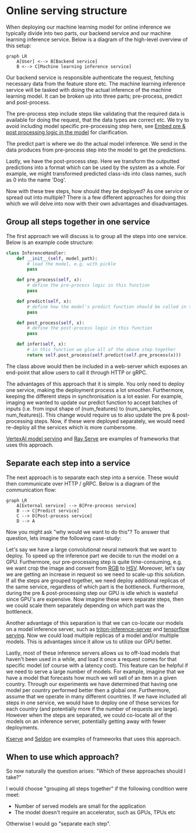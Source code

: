 # Online serving structure

When deploying our machine learning model for online inference we typically divide into two parts, our backend service and our machine learning inference service. Below is a diagram of the high-level overview of this setup:

```mermaid
graph LR
    A[User] <--> B[Backend service]
    B <--> C[Machine learning inference service]
```

Our backend service is responsible authenticate the request, fetching necessary data from the feature store etc. The machine learning inference service will be tasked with doing the actual inference of the machine learning model. It can be broken up into three parts; pre-process, predict and post-process. 

The pre-process step include steps like validating that the required data is available for doing the request, that the data types are correct etc. We try to avoid including model specific pre-processing step here, see [Embed pre & post processing logic in the model](embedd_processing_logic_model.md) for clarification.

The predict part is where we do the actual model inference. We send in the data produces from pre-process step into the model to get the predictions.

Lastly, we have the post-process step. Here we transform the outputted predictions into a format which can be used by the system as a whole. For example, we might transformed predicted class-ids into class names, such as 0 into the name 'Dog'.

Now with these tree steps, how should they be deployed? As one service or spread out into multiple? There is a few different approaches for doing this which we will delve into now with their own advantages and disadvantages.

## Group all steps together in one service

The first approach we will discuss is to group all the steps into one service. Below is an example code structure:

```python
class InferenceHandler:
    def __init__(self, model_path):
        # load the model, e.g. with pickle
        pass

    def pre_process(self, x):
        # define the pre-process logic in this function
        pass

    def predict(self, x):
        # define how the model's predict function should be called in this function
        pass

    def post_process(self, x):
        # define the post-process logic in this function
        pass

    def infer(self, x):
        # in this function we glue all of the above step together
        return self.post_process(self.predict(self.pre_process(x)))
```

The class above would then be included in a web-server which exposes an end-point that allow users to call it through HTTP or gRPC.

The advantages of this approach that it is simple. You only need to deploy one service, making the deployment process a lot smoother. Furthermore, keeping the different steps in synchronisation is a lot easier. For example, imaging we wanted to update our predict function to accept batches of inputs (i.e. from input shape of (num_features) to (num_samples, num_features)). This change would require us to also update the pre & post-processing steps. Now, if these were deployed separately, we would need re-deploy all the services which is more cumbersome.

[VertexAI model serving](https://github.com/googleapis/python-aiplatform/blob/main/google/cloud/aiplatform/prediction/sklearn/predictor.py) and [Ray Serve](https://docs.ray.io/en/latest/serve/index.html) are examples of frameworks that uses this approach.

## Separate each step into a service

The next approach is to separate each step into a service. These would then communicate over HTTP / gRPC. Below is a diagram of the communication flow:

```mermaid
graph LR
    A[External service] --> B[Pre-process service]
    B --> C[Predict service]
    C --> D[Post-process service]
    D --> A
```

Now you might ask "why would we want to do this"? To answer that question, lets imagine the following case-study:

Let's say we have a large convolutional neural network that we want to deploy. To speed up the inference part we decide to run the model on a GPU. Furthermore, our pre-processing step is quite time-consuming, e.g. we want crop the image and convert from [RGB](https://en.wikipedia.org/wiki/RGB_color_model) to [HSV](https://en.wikipedia.org/wiki/HSL_and_HSV). Moreover, let's say we are getting an increase in request so we need to scale-up this solution. If all the steps are grouped together, we need deploy additional replicas of the same service, regardless of which part is the bottleneck. Furthermore, during the pre & post-processing step our GPU is idle which is wasteful since GPU's are expensive. Now imagine these were separate steps, then we could scale them separately depending on which part was the bottleneck.

Another advantage of this separation is that we can co-locate our models on a model inference server, such as [triton-inference-server](https://github.com/triton-inference-server/server) and [tensorflow serving](https://github.com/tensorflow/serving). Now we could load multiple replicas of a model and/or multiple models. This is advantages since it allow us to utilize our GPU better.

Lastly, most of these inference servers allows us to off-load models that haven't been used in a while, and load it once a request comes for that specific model (of course with a latency cost). This feature can be helpful if we need to serve a large number of models. For example, imagine that we have a model that forecasts how much we will sell of an item in a given country. Through our experiments we have determined that having one model per country performed better then a global one. Furthermore, assume that we operate in many different countries. If we have included all steps in one service, we would have to deploy one of these services for each country (and potentially more if the number of requests are large). However when the steps are separated, we could co-locate all of the models on an inference server, potentially getting away with fewer deployments.

[Kserve](https://github.com/kserve/kserve) and [Seldon](https://github.com/SeldonIO/seldon-core) are examples of frameworks that uses this approach.

## When to use which approach?

So now naturally the question arises: "Which of these approaches should I take?"

I would choose "grouping all steps together" if the following condition were meet:

- Number of served models are small for the application
- The model doesn't require an accelerator, such as GPUs, TPUs etc

Otherwise I would go "separate each step".
